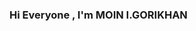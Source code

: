 ### Hi Everyone , I'm MOIN I.GORIKHAN 

<!--
**moin-cr7/moin-cr7** is a ✨ _special_ ✨ repository because its `README.md` (this file) appears on your GitHub profile.

Here are some ideas to get you started:

- 🔭 I’m currently working on  Maven,JUnit,AWS - EC2,S3,AWS Amplify
- 🌱 I’m currently Persueing DevOps course in JSpider
- 👯 I’m looking to collaborate on Cloud computing Project
- 🤔 I’m looking for help with CI/CD operation, Testing
- 💬 Ask me about Cloud computiing, AWS services
- 📫 How to reach me: moingorikhancr7@gmail.com
- 😄 Pronouns: ...
- ⚡ Fun fact: while(alive){
                            
                            eat;
                            sleep;
                            code;
                            repeat;
                            }
-->
